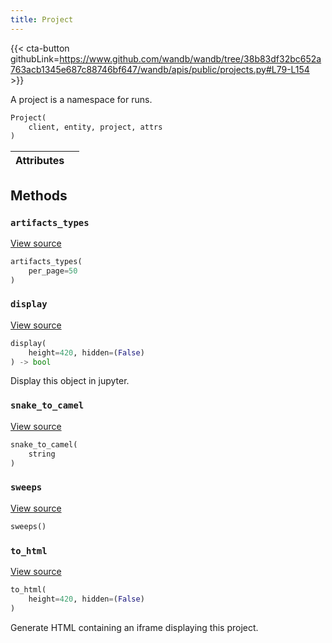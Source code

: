 ```yaml
---
title: Project
---
```


{{< cta-button githubLink=https://www.github.com/wandb/wandb/tree/38b83df32bc652a763acb1345e687c88746bf647/wandb/apis/public/projects.py#L79-L154 >}}

A project is a namespace for runs.

```python
Project(
    client, entity, project, attrs
)
```

| Attributes |  |
| :--- | :--- |

## Methods

### `artifacts_types`

[View source](https://www.github.com/wandb/wandb/tree/38b83df32bc652a763acb1345e687c88746bf647/wandb/apis/public/projects.py#L112-L114)

```python
artifacts_types(
    per_page=50
)
```

### `display`

[View source](https://www.github.com/wandb/wandb/tree/38b83df32bc652a763acb1345e687c88746bf647/wandb/apis/attrs.py#L16-L37)

```python
display(
    height=420, hidden=(False)
) -> bool
```

Display this object in jupyter.

### `snake_to_camel`

[View source](https://www.github.com/wandb/wandb/tree/38b83df32bc652a763acb1345e687c88746bf647/wandb/apis/attrs.py#L12-L14)

```python
snake_to_camel(
    string
)
```

### `sweeps`

[View source](https://www.github.com/wandb/wandb/tree/38b83df32bc652a763acb1345e687c88746bf647/wandb/apis/public/projects.py#L116-L154)

```python
sweeps()
```

### `to_html`

[View source](https://www.github.com/wandb/wandb/tree/38b83df32bc652a763acb1345e687c88746bf647/wandb/apis/public/projects.py#L96-L104)

```python
to_html(
    height=420, hidden=(False)
)
```

Generate HTML containing an iframe displaying this project.
